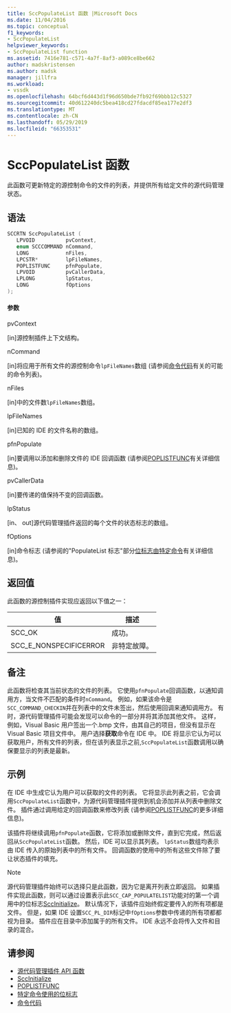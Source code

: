 ```yaml
---
title: SccPopulateList 函数 |Microsoft Docs
ms.date: 11/04/2016
ms.topic: conceptual
f1_keywords:
- SccPopulateList
helpviewer_keywords:
- SccPopulateList function
ms.assetid: 7416e781-c571-4a7f-8af3-a089ce8be662
author: madskristensen
ms.author: madsk
manager: jillfra
ms.workload:
- vssdk
ms.openlocfilehash: 64bcf6d443d1f96d650bde7fb92f69bbb12c5327
ms.sourcegitcommit: 40d612240dc5bea418cd27fdacdf85ea177e2df3
ms.translationtype: MT
ms.contentlocale: zh-CN
ms.lasthandoff: 05/29/2019
ms.locfileid: "66353531"
---
```

# <a name="sccpopulatelist-function"></a>SccPopulateList 函数
此函数可更新特定的源控制命令的文件的列表，并提供所有给定文件的源代码管理状态。

## <a name="syntax"></a>语法

```cpp
SCCRTN SccPopulateList (
   LPVOID          pvContext,
   enum SCCCOMMAND nCommand,
   LONG            nFiles,
   LPCSTR*         lpFileNames,
   POPLISTFUNC     pfnPopulate,
   LPVOID          pvCallerData,
   LPLONG          lpStatus,
   LONG            fOptions
);
```

#### <a name="parameters"></a>参数
 pvContext

[in]源控制插件上下文结构。

 nCommand

[in]将应用于所有文件的源控制命令`lpFileNames`数组 (请参阅[命令代码](../extensibility/command-code-enumerator.md)有关的可能的命令列表)。

 nFiles

[in]中的文件数`lpFileNames`数组。

 lpFileNames

[in]已知的 IDE 的文件名称的数组。

 pfnPopulate

[in]要调用以添加和删除文件的 IDE 回调函数 (请参阅[POPLISTFUNC](../extensibility/poplistfunc.md)有关详细信息)。

 pvCallerData

[in]要传递的值保持不变的回调函数。

 lpStatus

[in、 out]源代码管理插件返回的每个文件的状态标志的数组。

 fOptions

[in]命令标志 (请参阅的"PopulateList 标志"部分[位标志由特定命令](../extensibility/bitflags-used-by-specific-commands.md)有关详细信息)。

## <a name="return-value"></a>返回值
 此函数的源控制插件实现应返回以下值之一：

|值|描述|
|-----------|-----------------|
|SCC_OK|成功。|
|SCC_E_NONSPECIFICERROR|非特定故障。|

## <a name="remarks"></a>备注
 此函数将检查其当前状态的文件的列表。 它使用`pfnPopulate`回调函数，以通知调用方，当文件不匹配的条件时`nCommand`。 例如，如果该命令是`SCC_COMMAND_CHECKIN`并在列表中的文件未签出，然后使用回调来通知调用方。 有时，源代码管理插件可能会发现可以命令的一部分并将其添加其他文件。 这样，例如，Visual Basic 用户签出一个.bmp 文件，由其自己的项目，但没有显示在 Visual Basic 项目文件中。 用户选择**获取**命令在 IDE 中。 IDE 将显示它认为可以获取用户，所有文件的列表，但在该列表显示之前,`SccPopulateList`函数调用以确保要显示的列表是最新。

## <a name="example"></a>示例
 在 IDE 中生成它认为用户可以获取的文件的列表。 它将显示此列表之前，它会调用`SccPopulateList`函数中，为源代码管理插件提供到机会添加并从列表中删除文件。 插件通过调用给定的回调函数来修改列表 (请参阅[POPLISTFUNC](../extensibility/poplistfunc.md)的更多详细信息)。

 该插件将继续调用`pfnPopulate`函数，它将添加或删除文件，直到它完成，然后返回从`SccPopulateList`函数。 然后，IDE 可以显示其列表。 `lpStatus`数组均表示由 IDE 传入的原始列表中的所有文件。 回调函数的使用中的所有这些文件除了要让状态插件的填充。

> [!NOTE]
> 源代码管理插件始终可以选择只是此函数，因为它是离开列表立即返回。 如果插件实现此函数，则可以通过设置表示此`SCC_CAP_POPULATELIST`功能对的第一个调用中的位标志[SccInitialize](../extensibility/sccinitialize-function.md)。 默认情况下，该插件应始终假定要传入的所有项都是文件。 但是，如果 IDE 设置`SCC_PL_DIR`标记中`fOptions`参数中传递的所有项都都视为目录。 插件应在目录中添加属于的所有文件。 IDE 永远不会将传入文件和目录的混合。

## <a name="see-also"></a>请参阅
- [源代码管理插件 API 函数](../extensibility/source-control-plug-in-api-functions.md)
- [SccInitialize](../extensibility/sccinitialize-function.md)
- [POPLISTFUNC](../extensibility/poplistfunc.md)
- [特定命令使用的位标志](../extensibility/bitflags-used-by-specific-commands.md)
- [命令代码](../extensibility/command-code-enumerator.md)